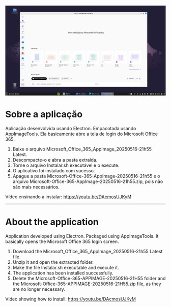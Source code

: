 ![preview](PREVIEW.png)

# Sobre a aplicação

Aplicação desenvolvida usando Electron. Empacotada usando AppImageTools. Ela basicamente abre a tela de login do Microsoft Office 365.

1. Baixe o arquivo Microsoft_Office_365_AppImage_20250516-21h55 Latest.
2. Descompacte-o e abra a pasta extraída.
3. Torne o arquivo Instalar.sh executável e o execute.
4. O aplicativo foi instalado com sucesso.
5. Apague a pasta Microsoft-Office-365-AppImage-20250516-21h55 e o arquivo Microsoft-Office-365-AppImage-20250516-21h55.zip, pois não são mais necessários.

Vídeo ensinando a instalar:
https://youtu.be/DAcmosUJKyM

---

# About the application

Application developed using Electron. Packaged using AppImageTools. It basically opens the Microsoft Office 365 login screen.

1. Download the Microsoft_Office_365_AppImage_20250516-21h55 Latest file.
2. Unzip it and open the extracted folder.
3. Make the file Instalar.sh executable and execute it.
4. The application has been installed successfully.
5. Delete the Microsoft-Office-365-APPIMAGE-20250516-21H55 folder and the Microsoft-Office-365-APPIMAGE-20250516-21H55.zip file, as they are no longer necessary.

Video showing how to install:
https://youtu.be/DAcmosUJKyM
